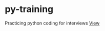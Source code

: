 # py-training
Practicing python coding for interviews [View](https://github.com/s1dewalker/py-training/blob/main/py_Training.ipynb)
